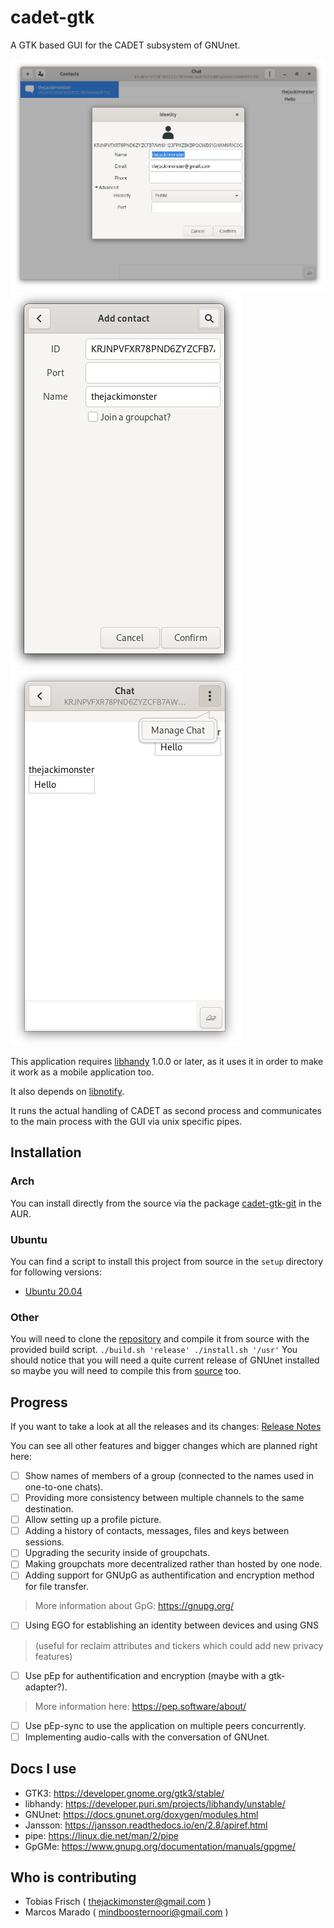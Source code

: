 # cadet-gtk

A GTK based GUI for the CADET subsystem of GNUnet.

![Example for editing the profile](examples/desktop_profile.png "Editing profile on desktop")
![Example for adding a contact](examples/mobile_add_contact.png "Adding a contact")
![Example for chat](examples/mobile_chat.png "Chat between you and one contact")

This application requires [libhandy](https://gitlab.gnome.org/GNOME/libhandy/)
1.0.0 or later, as it uses it in order to make it work as a mobile application
too.

It also depends on [libnotify](https://developer.gnome.org/libnotify/).

It runs the actual handling of CADET as second process and communicates to the main process with the GUI
via unix specific pipes.

## Installation

### Arch

You can install directly from the source via the package [cadet-gtk-git](https://aur.archlinux.org/packages/cadet-gtk-git/) in the AUR.

### Ubuntu

You can find a script to install this project from source in the `setup` directory for following versions:

- [Ubuntu 20.04](setup/ubuntu_20.04.sh)

### Other

You will need to clone the [repository](https://gitlab.com/TheJackiMonster/cadet-gtk.git) and compile it from source with the provided build script.
`
./build.sh 'release'
./install.sh '/usr'
`
You should notice that you will need a quite current release of GNUnet installed so maybe you will need to compile this from [source](https://git.gnunet.org/gnunet.git) too.

## Progress

If you want to take a look at all the releases and its changes: [Release Notes](CHANGES.md)

You can see all other features and bigger changes which are planned right here:

 * [ ] Show names of members of a group (connected to the names used in one-to-one chats).
 * [ ] Providing more consistency between multiple channels to the same destination.
 * [ ] Allow setting up a profile picture.
 * [ ] Adding a history of contacts, messages, files and keys between sessions.
 * [ ] Upgrading the security inside of groupchats.
 * [ ] Making groupchats more decentralized rather than hosted by one node.
 * [ ] Adding support for GNUpG as authentification and encryption method for file transfer.
>  More information about GpG: https://gnupg.org/
 * [ ] Using EGO for establishing an identity between devices and using GNS
>  (useful for reclaim attributes and tickers which could add new privacy features)
 * [ ] Use pEp for authentification and encryption (maybe with a gtk-adapter?).
>  More information here: https://pep.software/about/
 * [ ] Use pEp-sync to use the application on multiple peers concurrently.
 * [ ] Implementing audio-calls with the conversation of GNUnet.

## Docs I use

 - GTK3: https://developer.gnome.org/gtk3/stable/
 - libhandy: https://developer.puri.sm/projects/libhandy/unstable/
 - GNUnet: https://docs.gnunet.org/doxygen/modules.html
 - Jansson: https://jansson.readthedocs.io/en/2.8/apiref.html
 - pipe: https://linux.die.net/man/2/pipe
 - GpGMe: https://www.gnupg.org/documentation/manuals/gpgme/

## Who is contributing

 - Tobias Frisch ( thejackimonster@gmail.com )
 - Marcos Marado ( mindboosternoori@gmail.com )
